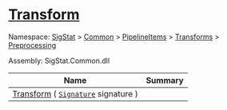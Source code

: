 # [Transform](./TranslatePreproc-100663825.md)

Namespace: [SigStat]() > [Common](./../../../../README.md) > [PipelineItems]() > [Transforms]() > [Preprocessing](./../README.md)

Assembly: SigStat.Common.dll

| Name | Summary  |
| ------| -----------:|
| [Transform](./TranslatePreproc-100663825.md) ( [`Signature`](./../../../../Signature.md) signature ) | 
